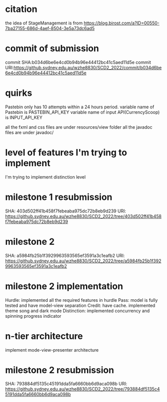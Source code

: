 # citation
the idea of StageManagement is from https://blog.birost.com/a?ID=00550-7ba27155-686d-4aef-8504-3e5a73dc6ad5
# commit of submission
commit SHA:b034d6be6e4cd0b94b96e44412bc41c5aed11d5e
commit URI:https://github.sydney.edu.au/wzhe8830/SCD2_2022/commit/b034d6be6e4cd0b94b96e44412bc41c5aed11d5e
# quirks
Pastebin only has 10 attempts within a 24 hours period.
variable name of Pastebin is PASTEBIN_API_KEY
variable name of input API(CurrencyScoop) is INPUT_API_KEY

all the fxml and css files are under resources/view folder
all the javadoc files are under javadoc/
# level of features I'm trying to implement
I'm trying to implement distinction level
# milestone 1 resubmission
 SHA: 403d502ff41b458f7febeaba975dc72b8eb9d239
 URI: https://github.sydney.edu.au/wzhe8830/SCD2_2022/tree/403d502ff41b458f7febeaba975dc72b8eb9d239
# milestone 2
SHA: a5984fb25b1f3929963593565ef3591a3c1eafb2
URI: https://github.sydney.edu.au/wzhe8830/SCD2_2022/tree/a5984fb25b1f3929963593565ef3591a3c1eafb2
# milestone 2 implementation
Hurdle: implemented all the required features in hurdle
Pass: model is fully tested and have model-view separation
Credit: have cache. implemented theme song and dark mode
Distinction: implemented concurrency and spinning progress indicator
# n-tier architecture
implement mode-view-presenter architecture
# milestone 2 resubmission
SHA: 793884df5135c45191dda5fa6660bb6d9aca098b
URI: https://github.sydney.edu.au/wzhe8830/SCD2_2022/tree/793884df5135c45191dda5fa6660bb6d9aca098b